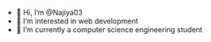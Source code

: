 - 👋 Hi, I’m @Najiya03
- 👀 I’m interested in web development
- 🌱 I’m currently a computer science engineering student
  

<!---
Najiya03/Najiya03 is a ✨ special ✨ repository because its `README.md` (this file) appears on your GitHub profile.
You can click the Preview link to take a look at your changes.
--->
